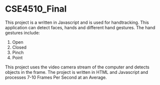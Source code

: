 # CSE4510_Final

This project is a written in Javascript and is used for handtracking. This application can detect faces, hands and different hand gestures. The hand gestures include: 
1. Open 
2. Closed 
3. Pinch 
4. Point

This project uses the video camera stream of the computer and detects objects in the frame. The project is written in HTML and Javascript and processes 7-10 Frames Per Second at an Average. 
